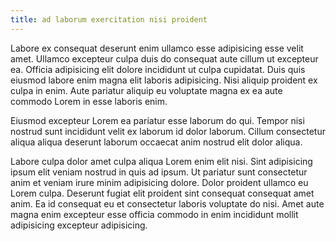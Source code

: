 ```yaml
---
title: ad laborum exercitation nisi proident
---
```


Labore ex consequat deserunt enim ullamco esse adipisicing esse velit amet. Ullamco excepteur culpa duis do consequat aute cillum ut excepteur ea. Officia adipisicing elit dolore incididunt ut culpa cupidatat. Duis quis eiusmod labore enim magna elit laboris adipisicing. Nisi aliquip proident ex culpa in enim. Aute pariatur aliquip eu voluptate magna ex ea aute commodo Lorem in esse laboris enim.

Eiusmod excepteur Lorem ea pariatur esse laborum do qui. Tempor nisi nostrud sunt incididunt velit ex laborum id dolor laborum. Cillum consectetur aliqua aliqua deserunt laborum occaecat anim nostrud elit dolor aliqua.

Labore culpa dolor amet culpa aliqua Lorem enim elit nisi. Sint adipisicing ipsum elit veniam nostrud in quis ad ipsum. Ut pariatur sunt consectetur anim et veniam irure minim adipisicing dolore. Dolor proident ullamco eu Lorem culpa. Deserunt fugiat elit proident sint consequat consequat amet anim. Ea id consequat eu et consectetur laboris voluptate do nisi. Amet aute magna enim excepteur esse officia commodo in enim incididunt mollit adipisicing excepteur adipisicing.